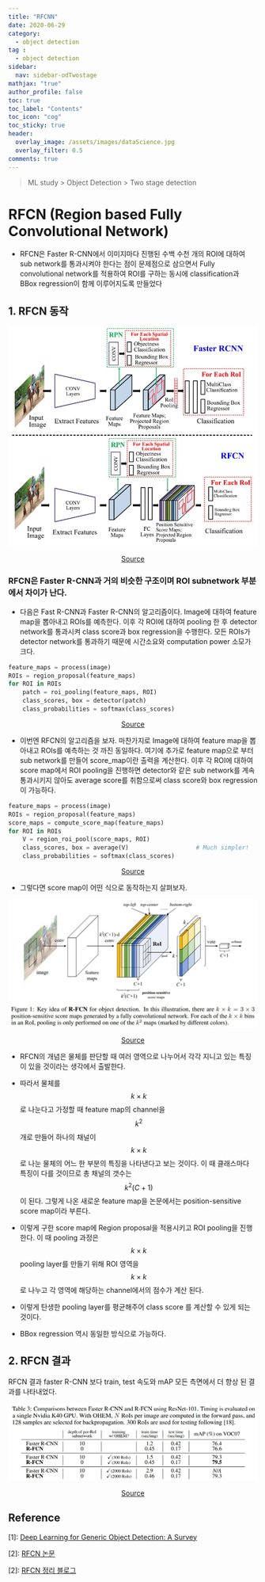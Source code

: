 ```yaml
---
title: "RFCNN"
date: 2020-06-29
category:
  - object detection
tag :
  - object detection
sidebar:
  nav: sidebar-odTwostage
mathjax: "true"
author_profile: false
toc: true
toc_label: "Contents"
toc_icon: "cog"
toc_sticky: true
header:
  overlay_image: /assets/images/dataScience.jpg
  overlay_filter: 0.5
comments: true
---
```


> ML study > Object Detection > Two stage detection

<script type="text/javascript" 
src="https://cdn.mathjax.org/mathjax/latest/MathJax.js?config=TeX-AMS_HTML">
</script>

# RFCN (Region based Fully Convolutional Network)
- RFCN은 Faster R-CNN에서 이미지마다 진행된 수백 수천 개의 ROI에 대하여 sub network를 통과시켜야 한다는 점이 문제점으로 삼으면서 Fully convolutional network를 적용하여 ROI를 구하는 동시에 classification과 BBox regression이 함께 이루어지도록 만들었다

## 1. RFCN 동작

<center><img src="/assets/images/od/survey13-3.jpg" ></center>

[<center>Source</center>](https://doi.org/10.1007/s11263-019-01247-4)

### RFCN은 Faster R-CNN과 거의 비슷한 구조이며 ROI subnetwork 부분에서 차이가 난다.

- 다음은 Fast R-CNN과 Faster R-CNN의 알고리즘이다. Image에 대하여 feature map을 뽑아내고 ROIs를 예측한다. 이후 각 ROI에 대하여 pooling 한 후 detector network를 통과시켜 class score과 box regression을 수행한다. 모든 ROIs가 detector network를 통과하기 때문에 시간소요와 computation power 소모가 크다.

```python
feature_maps = process(image)
ROIs = region_proposal(feature_maps)
for ROI in ROIs
    patch = roi_pooling(feature_maps, ROI)
    class_scores, box = detector(patch)
    class_probabilities = softmax(class_scores)
```
[<center>Source</center>](https://medium.com/@jonathan_hui/understanding-region-based-fully-convolutional-networks-r-fcn-for-object-detection-828316f07c99)

- 이번엔 RFCN의 알고리즘을 보자. 마찬가지로 Image에 대하여 feature map을 뽑아내고 ROIs를 예측하는 것 까진 동일하다. 여기에 추가로 feature map으로 부터 sub network를 만들어 score_map이란 출력을 계산한다. 이후 각 ROI에 대하여 score map에서 ROI pooling을 진행하면 detector와 같은 sub network를 계속 통과시키지 않아도 average score를 취함으로써 class score와 box regression이 가능하다.

```python
feature_maps = process(image)
ROIs = region_proposal(feature_maps)         
score_maps = compute_score_map(feature_maps)
for ROI in ROIs
    V = region_roi_pool(score_maps, ROI)     
    class_scores, box = average(V)                   # Much simpler!
    class_probabilities = softmax(class_scores)
```
[<center>Source</center>](https://medium.com/@jonathan_hui/understanding-region-based-fully-convolutional-networks-r-fcn-for-object-detection-828316f07c99)

- 그렇다면 score map이 어떤 식으로 동작하는지 살펴보자.

<center><img src="/assets/images/od/RFCN01.jpg" ></center>

[<center>Source</center>](https://arxiv.org/pdf/1605.06409.pdf)

<!--
![이미지 이름](/assets/images/od/RFCN01.jpg)
-->
- RFCN의 개념은 물체를 판단할 때 여러 영역으로 나누어서 각각 지니고 있는 특징이 있을 것이라는 생각에서 출발한다. 

- 따라서 물체를 $$k \times k$$ 로 나눈다고 가정할 때 feature map의 channel을 $$k^2$$ 개로 만들어 하나의 채널이 $$k \times k$$ 로 나눈 물체의 어느 한 부분의 특징을 나타낸다고 보는 것이다. 이 때 클래스마다 특징이 다를 것이므로 총 채널의 갯수는 $$k^2(C+1)$$ 이 된다. 그렇게 나온 새로운 feature map을 논문에서는 position-sensitive score map이라 부른다.  

- 이렇게 구한 score map에 Region proposal을 적용시키고 ROI pooling을 진행한다. 이 때 pooling 과정은 $$k \times k$$ pooling layer를 만들기 위해 ROI 영역을 $$k \times k$$ 로 나누고 각 영역에 해당하는 channel에서의 점수가 계산 된다.

- 이렇게 탄생한 pooling layer를 평균해주어 class score 를 계산할 수 있게 되는 것이다.

- BBox regression 역시 동일한 방식으로 가능하다.


## 2. RFCN 결과

RFCN 결과 faster R-CNN 보다 train, test 속도와 mAP 모든 측면에서 더 향상 된 결과를 나타내었다.

<center><img src="/assets/images/od/RFCNT03.jpg" ></center>

[<center>Source</center>](https://arxiv.org/pdf/1605.06409.pdf)




## Reference
\[1]: [Deep Learning for Generic Object Detection: A Survey](https://doi.org/10.1007/s11263-019-01247-4)

\[2]: [RFCN 논문](https://arxiv.org/pdf/1605.06409.pdf)

\[2]: [RFCN 정리 블로그](https://medium.com/@jonathan_hui/understanding-region-based-fully-convolutional-networks-r-fcn-for-object-detection-828316f07c99)



<br><br>
